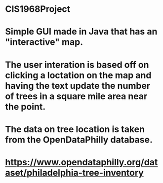 # CIS1968Project
# Simple GUI made in Java that has an "interactive" map.
# The user interation is based off on clicking a loctation on the map and having the text update the number of trees in a square mile area near the point.
# The data on tree location is taken from the OpenDataPhilly database.
# https://www.opendataphilly.org/dataset/philadelphia-tree-inventory
